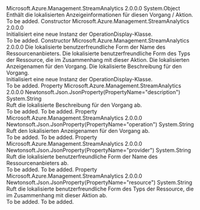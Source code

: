 <Type Name="OperationDisplay" FullName="Microsoft.Azure.Management.StreamAnalytics.Models.OperationDisplay">
  <TypeSignature Language="C#" Value="public class OperationDisplay" />
  <TypeSignature Language="ILAsm" Value=".class public auto ansi beforefieldinit OperationDisplay extends System.Object" />
  <TypeSignature Language="DocId" Value="T:Microsoft.Azure.Management.StreamAnalytics.Models.OperationDisplay" />
  <TypeSignature Language="VB.NET" Value="Public Class OperationDisplay" />
  <TypeSignature Language="F#" Value="type OperationDisplay = class" />
  <AssemblyInfo>
    <AssemblyName>Microsoft.Azure.Management.StreamAnalytics</AssemblyName>
    <AssemblyVersion>2.0.0.0</AssemblyVersion>
  </AssemblyInfo>
  <Base>
    <BaseTypeName>System.Object</BaseTypeName>
  </Base>
  <Interfaces />
  <Docs>
    <summary>
            Enthält die lokalisierten Anzeigeinformationen für diesen Vorgang / Aktion.
            </summary>
    <remarks>To be added.</remarks>
  </Docs>
  <Members>
    <Member MemberName=".ctor">
      <MemberSignature Language="C#" Value="public OperationDisplay ();" />
      <MemberSignature Language="ILAsm" Value=".method public hidebysig specialname rtspecialname instance void .ctor() cil managed" />
      <MemberSignature Language="DocId" Value="M:Microsoft.Azure.Management.StreamAnalytics.Models.OperationDisplay.#ctor" />
      <MemberSignature Language="VB.NET" Value="Public Sub New ()" />
      <MemberType>Constructor</MemberType>
      <AssemblyInfo>
        <AssemblyName>Microsoft.Azure.Management.StreamAnalytics</AssemblyName>
        <AssemblyVersion>2.0.0.0</AssemblyVersion>
      </AssemblyInfo>
      <Parameters />
      <Docs>
        <summary>
            Initialisiert eine neue Instanz der OperationDisplay-Klasse.
            </summary>
        <remarks>To be added.</remarks>
      </Docs>
    </Member>
    <Member MemberName=".ctor">
      <MemberSignature Language="C#" Value="public OperationDisplay (string provider = null, string resource = null, string operation = null, string description = null);" />
      <MemberSignature Language="ILAsm" Value=".method public hidebysig specialname rtspecialname instance void .ctor(string provider, string resource, string operation, string description) cil managed" />
      <MemberSignature Language="DocId" Value="M:Microsoft.Azure.Management.StreamAnalytics.Models.OperationDisplay.#ctor(System.String,System.String,System.String,System.String)" />
      <MemberSignature Language="VB.NET" Value="Public Sub New (Optional provider As String = null, Optional resource As String = null, Optional operation As String = null, Optional description As String = null)" />
      <MemberSignature Language="F#" Value="new Microsoft.Azure.Management.StreamAnalytics.Models.OperationDisplay : string * string * string * string -&gt; Microsoft.Azure.Management.StreamAnalytics.Models.OperationDisplay" Usage="new Microsoft.Azure.Management.StreamAnalytics.Models.OperationDisplay (provider, resource, operation, description)" />
      <MemberType>Constructor</MemberType>
      <AssemblyInfo>
        <AssemblyName>Microsoft.Azure.Management.StreamAnalytics</AssemblyName>
        <AssemblyVersion>2.0.0.0</AssemblyVersion>
      </AssemblyInfo>
      <Parameters>
        <Parameter Name="provider" Type="System.String" />
        <Parameter Name="resource" Type="System.String" />
        <Parameter Name="operation" Type="System.String" />
        <Parameter Name="description" Type="System.String" />
      </Parameters>
      <Docs>
        <param name="provider">Die lokalisierte benutzerfreundliche Form der Name des Ressourcenanbieters.</param>
        <param name="resource">Die lokalisierte benutzerfreundliche Form des Typs der Ressource, die im Zusammenhang mit dieser Aktion.</param>
        <param name="operation">Die lokalisierten Anzeigenamen für den Vorgang.</param>
        <param name="description">Die lokalisierte Beschreibung für den Vorgang.</param>
        <summary>
            Initialisiert eine neue Instanz der OperationDisplay-Klasse.
            </summary>
        <remarks>To be added.</remarks>
      </Docs>
    </Member>
    <Member MemberName="Description">
      <MemberSignature Language="C#" Value="public string Description { get; }" />
      <MemberSignature Language="ILAsm" Value=".property instance string Description" />
      <MemberSignature Language="DocId" Value="P:Microsoft.Azure.Management.StreamAnalytics.Models.OperationDisplay.Description" />
      <MemberSignature Language="VB.NET" Value="Public ReadOnly Property Description As String" />
      <MemberSignature Language="F#" Value="member this.Description : string" Usage="Microsoft.Azure.Management.StreamAnalytics.Models.OperationDisplay.Description" />
      <MemberType>Property</MemberType>
      <AssemblyInfo>
        <AssemblyName>Microsoft.Azure.Management.StreamAnalytics</AssemblyName>
        <AssemblyVersion>2.0.0.0</AssemblyVersion>
      </AssemblyInfo>
      <Attributes>
        <Attribute>
          <AttributeName>Newtonsoft.Json.JsonProperty(PropertyName="description")</AttributeName>
        </Attribute>
      </Attributes>
      <ReturnValue>
        <ReturnType>System.String</ReturnType>
      </ReturnValue>
      <Docs>
        <summary>
            Ruft die lokalisierte Beschreibung für den Vorgang ab.
            </summary>
        <value>To be added.</value>
        <remarks>To be added.</remarks>
      </Docs>
    </Member>
    <Member MemberName="Operation">
      <MemberSignature Language="C#" Value="public string Operation { get; }" />
      <MemberSignature Language="ILAsm" Value=".property instance string Operation" />
      <MemberSignature Language="DocId" Value="P:Microsoft.Azure.Management.StreamAnalytics.Models.OperationDisplay.Operation" />
      <MemberSignature Language="VB.NET" Value="Public ReadOnly Property Operation As String" />
      <MemberSignature Language="F#" Value="member this.Operation : string" Usage="Microsoft.Azure.Management.StreamAnalytics.Models.OperationDisplay.Operation" />
      <MemberType>Property</MemberType>
      <AssemblyInfo>
        <AssemblyName>Microsoft.Azure.Management.StreamAnalytics</AssemblyName>
        <AssemblyVersion>2.0.0.0</AssemblyVersion>
      </AssemblyInfo>
      <Attributes>
        <Attribute>
          <AttributeName>Newtonsoft.Json.JsonProperty(PropertyName="operation")</AttributeName>
        </Attribute>
      </Attributes>
      <ReturnValue>
        <ReturnType>System.String</ReturnType>
      </ReturnValue>
      <Docs>
        <summary>
            Ruft den lokalisierten Anzeigenamen für den Vorgang ab.
            </summary>
        <value>To be added.</value>
        <remarks>To be added.</remarks>
      </Docs>
    </Member>
    <Member MemberName="Provider">
      <MemberSignature Language="C#" Value="public string Provider { get; }" />
      <MemberSignature Language="ILAsm" Value=".property instance string Provider" />
      <MemberSignature Language="DocId" Value="P:Microsoft.Azure.Management.StreamAnalytics.Models.OperationDisplay.Provider" />
      <MemberSignature Language="VB.NET" Value="Public ReadOnly Property Provider As String" />
      <MemberSignature Language="F#" Value="member this.Provider : string" Usage="Microsoft.Azure.Management.StreamAnalytics.Models.OperationDisplay.Provider" />
      <MemberType>Property</MemberType>
      <AssemblyInfo>
        <AssemblyName>Microsoft.Azure.Management.StreamAnalytics</AssemblyName>
        <AssemblyVersion>2.0.0.0</AssemblyVersion>
      </AssemblyInfo>
      <Attributes>
        <Attribute>
          <AttributeName>Newtonsoft.Json.JsonProperty(PropertyName="provider")</AttributeName>
        </Attribute>
      </Attributes>
      <ReturnValue>
        <ReturnType>System.String</ReturnType>
      </ReturnValue>
      <Docs>
        <summary>
            Ruft die lokalisierte benutzerfreundliche Form der Name des Ressourcenanbieters ab.
            </summary>
        <value>To be added.</value>
        <remarks>To be added.</remarks>
      </Docs>
    </Member>
    <Member MemberName="Resource">
      <MemberSignature Language="C#" Value="public string Resource { get; }" />
      <MemberSignature Language="ILAsm" Value=".property instance string Resource" />
      <MemberSignature Language="DocId" Value="P:Microsoft.Azure.Management.StreamAnalytics.Models.OperationDisplay.Resource" />
      <MemberSignature Language="VB.NET" Value="Public ReadOnly Property Resource As String" />
      <MemberSignature Language="F#" Value="member this.Resource : string" Usage="Microsoft.Azure.Management.StreamAnalytics.Models.OperationDisplay.Resource" />
      <MemberType>Property</MemberType>
      <AssemblyInfo>
        <AssemblyName>Microsoft.Azure.Management.StreamAnalytics</AssemblyName>
        <AssemblyVersion>2.0.0.0</AssemblyVersion>
      </AssemblyInfo>
      <Attributes>
        <Attribute>
          <AttributeName>Newtonsoft.Json.JsonProperty(PropertyName="resource")</AttributeName>
        </Attribute>
      </Attributes>
      <ReturnValue>
        <ReturnType>System.String</ReturnType>
      </ReturnValue>
      <Docs>
        <summary>
            Ruft die lokalisierte benutzerfreundliche Form des Typs der Ressource, die im Zusammenhang mit dieser Aktion ab.
            </summary>
        <value>To be added.</value>
        <remarks>To be added.</remarks>
      </Docs>
    </Member>
  </Members>
</Type>